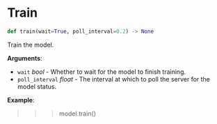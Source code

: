 # Train

```python
def train(wait=True, poll_interval=0.2) -> None
```

Train the model.

**Arguments**:

- `wait` _bool_ - Whether to wait for the model to finish training.
- `poll_interval` _float_ - The interval at which to poll the server for the model status.
  

**Example**:

  >>> model.train()

<a id="model.Model.status"></a>

